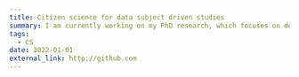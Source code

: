 ```yaml
---
title: Citizen science for data subject driven studies
summary: I am currently working on my PhD research, which focuses on developing a scalable framework using a user-centered approach and UX design techniques for researchers who utilise data subject rights for data collection. This interdisciplinary project involves engaging stakeholders such as policymakers, data controllers, lawyers, researchers, and members of the public to streamline the process of exercising data subject rights for non-experts in compliance with data protection regulations.
tags:
  - CS
date: 2022-01-01
external_link: http://github.com
---
```

